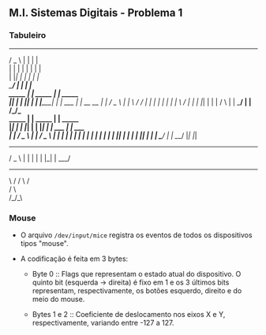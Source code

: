 ## M.I. Sistemas Digitais - Problema 1

### Tabuleiro

<!-- prettier-ignore-start -->
   ___    _          _        
  / _ \  | |        | |       
 | | | | | |        | |       
 | |_| | | |        | |       
  \___/  | |        | |       
  _____  | |  _____  | |  _____  
 |_____| | | |_____| | | |_____| 
         | |   ___   | | __  __
         | |  / _ \  | | \ \/ /
         | | | | | | | |  \  / 
         | | | |_| | | |  /  \ 
         | |  \___/  | | /_/\_\
  _____  | |  _____  | |  _____  
 |_____| | | |_____| | | |_____| 
         | |   ___   | |   ___  
         | |  / _ \  | |  / _ \ 
         | | | | | | | | | | | |
         | | | |_| | | | | |_| |
         | |  \___/  | |  \___/ 
         |_|         |_|        

  ___  
 / _ \ 
| | | |
| |_| |
 \___/ 
__  __ 
\ \/ / 
 \  /  
 /  \  
/_/\_\ 
       
<!-- prettier-ignore-end -->

### Mouse

- O arquivo `/dev/input/mice` registra os eventos de todos os dispositivos tipos "mouse".

- A codificação é feita em 3 bytes:

  - Byte 0 :: Flags que representam o estado atual do dispositivo. O quinto bit (esquerda → direita) é
    fixo em 1 e os 3 últimos bits representam, respectivamente, os botões esquerdo, direito e do meio
    do mouse.

  - Bytes 1 e 2 :: Coeficiente de deslocamento nos eixos X e Y, respectivamente, variando entre -127 a 127.
